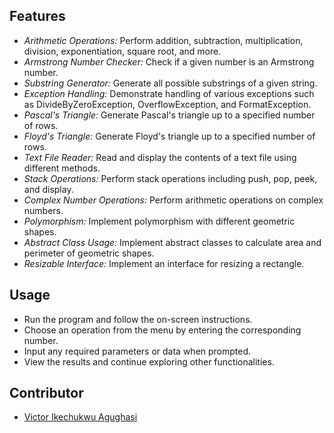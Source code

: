 ## Features

- *Arithmetic Operations:* Perform addition, subtraction, multiplication, division, exponentiation, square root, and more.
- *Armstrong Number Checker:* Check if a given number is an Armstrong number.
- *Substring Generator:* Generate all possible substrings of a given string.
- *Exception Handling:* Demonstrate handling of various exceptions such as DivideByZeroException, OverflowException, and FormatException.
- *Pascal's Triangle:* Generate Pascal's triangle up to a specified number of rows.
- *Floyd's Triangle:* Generate Floyd's triangle up to a specified number of rows.
- *Text File Reader:* Read and display the contents of a text file using different methods.
- *Stack Operations:* Perform stack operations including push, pop, peek, and display.
- *Complex Number Operations:* Perform arithmetic operations on complex numbers.
- *Polymorphism:* Implement polymorphism with different geometric shapes.
- *Abstract Class Usage:* Implement abstract classes to calculate area and perimeter of geometric shapes.
- *Resizable Interface:* Implement an interface for resizing a rectangle.

## Usage
- Run the program and follow the on-screen instructions.
- Choose an operation from the menu by entering the corresponding number.
- Input any required parameters or data when prompted.
- View the results and continue exploring other functionalities.

## Contributor

- [Victor Ikechukwu Agughasi](https://github.com/Victor-Ikechukwu)
